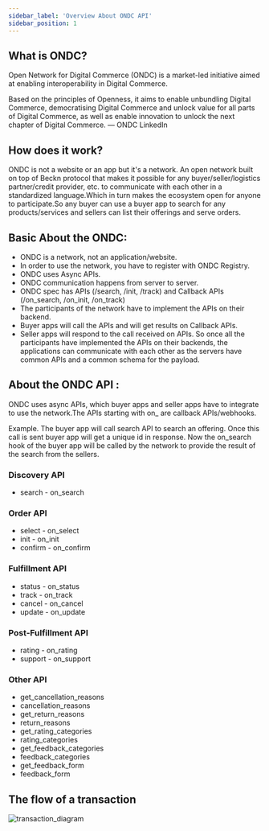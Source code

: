```yaml
---
sidebar_label: 'Overview About ONDC API'
sidebar_position: 1
---
```


## What is ONDC?

Open Network for Digital Commerce (ONDC) is a market-led initiative aimed at enabling interoperability in Digital Commerce.

Based on the principles of Openness, it aims to enable unbundling Digital Commerce, democratising Digital Commerce and unlock value for all parts of Digital Commerce, as well as enable innovation to unlock the next chapter of Digital Commerce. — ONDC LinkedIn

## How does it work?

ONDC is not a website or an app but it's a network. An open network built on top of Beckn protocol that makes it possible for any buyer/seller/logistics partner/credit provider, etc. to communicate with each other in a standardized language.Which in turn makes the ecosystem open for anyone to participate.So any buyer can use a buyer app to search for any products/services and sellers can list their offerings and serve orders.

## Basic About the ONDC:

- ONDC is a network, not an application/website.
- In order to use the network, you have to register with ONDC Registry.
- ONDC uses Async APIs.
- ONDC communication happens from server to server.
- ONDC spec has APIs (/search, /init, /track) and Callback APIs (/on_search, /on_init, /on_track)
- The participants of the network have to implement the APIs on their backend.
- Buyer apps will call the APIs and will get results on Callback APIs.
- Seller apps will respond to the call received on APIs.
So once all the participants have implemented the APIs on their backends, the applications can communicate with each other as the servers have common APIs and a common schema for the payload.

## About the ONDC API :

ONDC uses async APIs, which buyer apps and seller apps have to integrate to use the network.The APIs starting with on_ are callback APIs/webhooks.

Example. The buyer app will call search API to search an offering. Once this call is sent buyer app will get a unique id in response. Now the on_search hook of the buyer app will be called by the network to provide the result of the search from the sellers.

### Discovery API
- search - on_search
### Order API
- select - on_select
- init - on_init
- confirm - on_confirm
### Fulfillment API
- status - on_status
- track - on_track
- cancel - on_cancel
- update - on_update
### Post-Fulfillment API
- rating - on_rating
- support - on_support
### Other API
- get_cancellation_reasons
- cancellation_reasons
- get_return_reasons
- return_reasons
- get_rating_categories
- rating_categories
- get_feedback_categories
- feedback_categories
- get_feedback_form
- feedback_form

## The flow of a transaction

![transaction_diagram](https://miro.medium.com/max/1400/1*5WYeLNyFtCzGnGU9pmR6tg.png)

